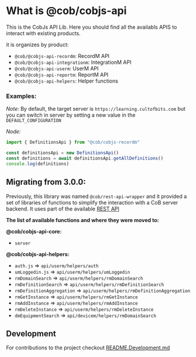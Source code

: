 # What is @cob/cobjs-api

This is the CobJs API Lib. Here you should find all the availabls APIS to interact with existing products.

it is organizes by product:

- `@cob/@cobjs-api-recordm`: RecordM API
- `@cob/@cobjs-api-integrationm`: IntegrationM API
- `@cob/@cobjs-api-userm`: UserM API
- `@cob/@cobjs-api-reportm`: ReportM API
- `@cob/@cobjs-api-helpers`: Helper functions

### Examples:

*Note:* By default, the target server is `https://learning.cultofbits.com` but you can switch in server by setting a new value in the `DEFAULT_CONFIGURATION`

*Node:*

```typescript
import { DefinitionsApi } from "@cob/cobjs-recordm"

const definitionsApi = new DefinitionsApi()
const definitions = await definitionsApi.getAllDefinitions()
console.log(definitions)
```

## Migrating from 3.0.0:

Previously, this library was named `@cob/rest-api-wrapper` and it provided a set of libraries of functions to simplify the interaction with a CoB server backend. 
It uses part of the available [REST API](https://learning.cultofbits.com/swagger/swagger-ui/#/)

**The list of available functions and where they were moved to:**

**@cob/cobjs-api-core:**
- `server`

**@cob/cobjs-api-helpers:**
- `auth.js` => `api/userm/helpers/auth`
- `umLoggedin.js` => `api/userm/helpers/umLoggedin`
- `rmDomainSearch` => `api/userm/helpers/rmDomainSearch`
- `rmDefinitionSearch` => `api/userm/helpers/rmDefinitionSearch`
- `rmDefinitionAggregation` => `api/userm/helpers/rmDefinitionAggregation`
- `rmGetInstance` => `api/userm/helpers/rmGetInstance`
- `rmAddInstance` => `api/userm/helpers/rmAddInstance`
- `rmDeleteInstance` => `api/userm/helpers/rmDeleteInstance`
- `dmEquipmentSearch` => `api/devicem/helpers/rmDomainSearch`

## Development

For contributions to the project checkout [README.Development.md](./README.Development.md)
